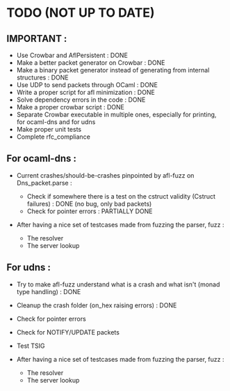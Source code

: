 # TODO (NOT UP TO DATE)


## IMPORTANT :
- Use Crowbar and AflPersistent : DONE
- Make a better packet generator on Crowbar : DONE
- Make a binary packet generator instead of generating from internal structures : DONE
- Use UDP to send packets through OCaml : DONE
- Write a proper script for afl minimization : DONE
- Solve dependency errors in the code : DONE
- Make a proper crowbar script : DONE
- Separate Crowbar executable in multiple ones, especially for printing, for ocaml-dns and for udns
- Make proper unit tests
- Complete rfc_compliance

## For ocaml-dns :
- Current crashes/should-be-crashes pinpointed by afl-fuzz on Dns_packet.parse :
	- Check if somewhere there is a test on the cstruct validity (Cstruct failures) : DONE (no bug, only bad packets)
	- Check for pointer errors : PARTIALLY DONE
	
- After having a nice set of testcases made from fuzzing the parser, fuzz :
	- The resolver
	- The server lookup

## For udns :
- Try to make afl-fuzz understand what is a crash and what isn't (monad type handling) : DONE
- Cleanup the crash folder (on_hex raising errors) : DONE
- Check for pointer errors
- Check for NOTIFY/UPDATE packets
- Test TSIG 
 
- After having a nice set of testcases made from fuzzing the parser, fuzz :
	- The resolver
	- The server lookup
